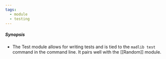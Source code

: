 ```yaml
---
tags:
  - module
  - testing
---
```

##### Synopsis
- The Test module allows for writing tests and is tied to the `madlib test` command in the command line. It pairs well with the [[Random]] module.